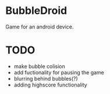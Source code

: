 # BubbleDroid
Game for an android device.

# TODO
 - make bubble colision
 - add fuctionality for pausing the game
 - blurring behind bubbles(?)
 - adding highscore functionality

